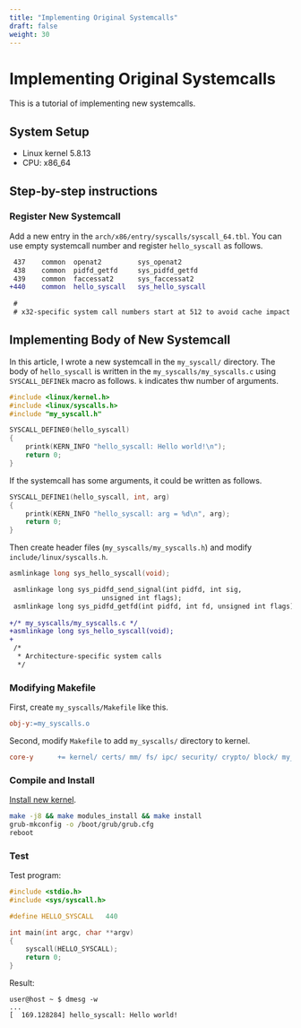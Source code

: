 ```yaml
---
title: "Implementing Original Systemcalls"
draft: false
weight: 30
---
```


# Implementing Original Systemcalls

This is a tutorial of implementing new systemcalls.

## System Setup

- Linux kernel 5.8.13
- CPU: x86_64

## Step-by-step instructions

### Register New Systemcall

Add a new entry in the `arch/x86/entry/syscalls/syscall_64.tbl`. You can use empty systemcall number and register `hello_syscall` as follows.

```diff
 437	common	openat2			sys_openat2
 438	common	pidfd_getfd		sys_pidfd_getfd
 439	common	faccessat2		sys_faccessat2
+440	common	hello_syscall	sys_hello_syscall
 
 #
 # x32-specific system call numbers start at 512 to avoid cache impact
```

## Implementing Body of New Systemcall

In this article, I wrote a new systemcall in the `my_syscall/` directory. The body of `hello_syscall` is written in the `my_syscalls/my_syscalls.c` using `SYSCALL_DEFINEk` macro as follows. `k` indicates thw number of arguments.

```c
#include <linux/kernel.h>
#include <linux/syscalls.h>
#include "my_syscall.h"

SYSCALL_DEFINE0(hello_syscall)
{
    printk(KERN_INFO "hello_syscall: Hello world!\n");
    return 0;
}
```

If the systemcall has some arguments, it could be written as follows.

```c
SYSCALL_DEFINE1(hello_syscall, int, arg)
{
    printk(KERN_INFO "hello_syscall: arg = %d\n", arg);
    return 0;
}
```

Then create header files (`my_syscalls/my_syscalls.h`) and modify `include/linux/syscalls.h`.

```c
asmlinkage long sys_hello_syscall(void);
```

```diff
 asmlinkage long sys_pidfd_send_signal(int pidfd, int sig,
 				       unsigned int flags);
 asmlinkage long sys_pidfd_getfd(int pidfd, int fd, unsigned int flags);
 
+/* my_syscalls/my_syscalls.c */
+asmlinkage long sys_hello_syscall(void);
+
 /*
  * Architecture-specific system calls
  */
```

### Modifying Makefile

First, create `my_syscalls/Makefile` like this.

```Makefile
obj-y:=my_syscalls.o
```

Second, modify `Makefile` to add `my_syscalls/` directory to kernel.

```Makefile
core-y		+= kernel/ certs/ mm/ fs/ ipc/ security/ crypto/ block/ my_syscalls/
```

### Compile and Install

[Install new kernel](../inst-kernel).

```sh
make -j8 && make modules_install && make install
grub-mkconfig -o /boot/grub/grub.cfg
reboot
```

### Test

Test program:

```c
#include <stdio.h>
#include <sys/syscall.h>

#define HELLO_SYSCALL   440

int main(int argc, char **argv)
{
    syscall(HELLO_SYSCALL);
    return 0;
}
```

Result:

```text
user@host ~ $ dmesg -w
...
[  169.128284] hello_syscall: Hello world!
```
